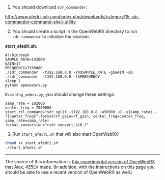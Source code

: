 1. You should download `sdr_commander`:

http://www.afedri-sdr.com/index.php/downloads/category/15-sdr-commander-command-shell-utility

2. You should create a script in the OpenWebRX directory to run `sdr_commander` to initialize the receiver.

**start_afedri.sh:**
```
#!/bin/bash
SAMPLE_RATE=192000
GAIN=17
FREQUENCY=7100000
./sdr_commander  -t192.168.0.8 -sn$SAMPLE_RATE -g$GAIN -q0
./sdr_commander  -t192.168.0.8 -f$FREQUENCY
sleep 1
python openwebrx.py
```

In `config_webrx.py`, you should change these settings:

```
samp_rate = 192000
center_freq = 7080000
start_rtl_command="sdr_split -i192.168.0.8 -u50000 -O -s{samp_rate} -f{center_freq}".format(rf_gain=rf_gain, center_freq=center_freq, samp_rate=samp_rate) 
format_conversion="csdr convert_s16_f"
```

3. Run `start_afedri.sh` that will also start OpenWebRX:

```bash
chmod +x start_afedri.sh
./start_afedri.sh
```

----

The source of this information is <a href="http://www.afedri-sdr.com/index.php/downloads/category/24-source-code-directory?download=217:experimental-openwebrx-for-afedrisdr">this experimental version of OpenWebRX</a> that Alex, 4Z5LV made. (In addition, with the instructions on this page you should be able to use a recent version of OpenWebRX as well.)